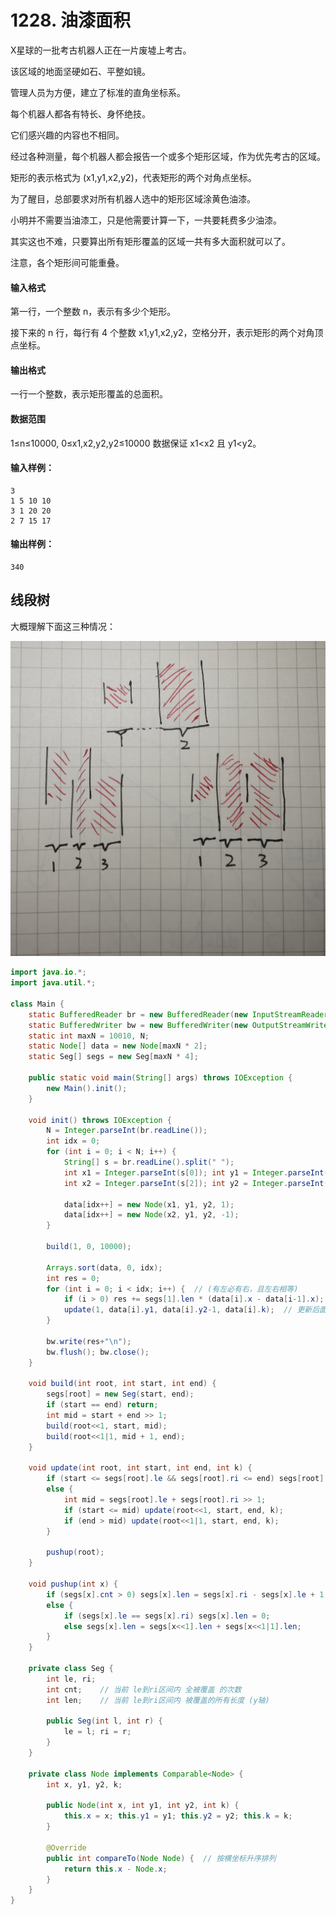 # 1228. 油漆面积

X星球的一批考古机器人正在一片废墟上考古。

该区域的地面坚硬如石、平整如镜。

管理人员为方便，建立了标准的直角坐标系。

每个机器人都各有特长、身怀绝技。

它们感兴趣的内容也不相同。

经过各种测量，每个机器人都会报告一个或多个矩形区域，作为优先考古的区域。

矩形的表示格式为 (x1,y1,x2,y2)，代表矩形的两个对角点坐标。

为了醒目，总部要求对所有机器人选中的矩形区域涂黄色油漆。

小明并不需要当油漆工，只是他需要计算一下，一共要耗费多少油漆。

其实这也不难，只要算出所有矩形覆盖的区域一共有多大面积就可以了。

注意，各个矩形间可能重叠。

#### 输入格式

第一行，一个整数 n，表示有多少个矩形。

接下来的 n 行，每行有 4 个整数 x1,y1,x2,y2，空格分开，表示矩形的两个对角顶点坐标。

#### 输出格式

一行一个整数，表示矩形覆盖的总面积。

#### 数据范围

1≤n≤10000,
0≤x1,x2,y2,y2≤10000
数据保证 x1<x2 且 y1<y2。

#### 输入样例：

```
3
1 5 10 10
3 1 20 20
2 7 15 17
```

#### 输出样例：

```
340
```



## 线段树

大概理解下面这三种情况：

 ![](pic\1228.jpg)


```java
import java.io.*;
import java.util.*;

class Main {
    static BufferedReader br = new BufferedReader(new InputStreamReader(System.in));
    static BufferedWriter bw = new BufferedWriter(new OutputStreamWriter(System.out));
    static int maxN = 10010, N;
    static Node[] data = new Node[maxN * 2];
    static Seg[] segs = new Seg[maxN * 4];

    public static void main(String[] args) throws IOException {
        new Main().init();
    }

    void init() throws IOException {
        N = Integer.parseInt(br.readLine());
        int idx = 0;
        for (int i = 0; i < N; i++) {
            String[] s = br.readLine().split(" ");
            int x1 = Integer.parseInt(s[0]); int y1 = Integer.parseInt(s[1]);
            int x2 = Integer.parseInt(s[2]); int y2 = Integer.parseInt(s[3]);

            data[idx++] = new Node(x1, y1, y2, 1);
            data[idx++] = new Node(x2, y1, y2, -1);
        }
        
        build(1, 0, 10000);

        Arrays.sort(data, 0, idx);
        int res = 0;
        for (int i = 0; i < idx; i++) {  // (有左必有右，且左右相等)
            if (i > 0) res += segs[1].len * (data[i].x - data[i-1].x);  // 高 * 宽
            update(1, data[i].y1, data[i].y2-1, data[i].k);  // 更新后面 哪些高 需要乘
        }

        bw.write(res+"\n");
        bw.flush(); bw.close();
    }

    void build(int root, int start, int end) {
        segs[root] = new Seg(start, end);
        if (start == end) return;
        int mid = start + end >> 1;
        build(root<<1, start, mid);
        build(root<<1|1, mid + 1, end);
    }

    void update(int root, int start, int end, int k) {
        if (start <= segs[root].le && segs[root].ri <= end) segs[root].cnt += k;
        else {
            int mid = segs[root].le + segs[root].ri >> 1;
            if (start <= mid) update(root<<1, start, end, k);
            if (end > mid) update(root<<1|1, start, end, k);
        }

        pushup(root);
    }

    void pushup(int x) {
        if (segs[x].cnt > 0) segs[x].len = segs[x].ri - segs[x].le + 1;
        else {
            if (segs[x].le == segs[x].ri) segs[x].len = 0;
            else segs[x].len = segs[x<<1].len + segs[x<<1|1].len;
        }
    }

    private class Seg {
        int le, ri;
        int cnt;    // 当前 le到ri区间内 全被覆盖 的次数
        int len;    // 当前 le到ri区间内 被覆盖的所有长度 (y轴)

        public Seg(int l, int r) {
            le = l; ri = r;
        }
    }

    private class Node implements Comparable<Node> {
        int x, y1, y2, k;

        public Node(int x, int y1, int y2, int k) {
            this.x = x; this.y1 = y1; this.y2 = y2; this.k = k;
        }

        @Override
        public int compareTo(Node Node) {  // 按横坐标升序排列
            return this.x - Node.x;
        }
    }
}
```

